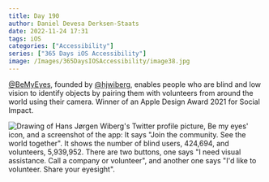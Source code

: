 ```yaml
---
title: Day 190
author: Daniel Devesa Derksen-Staats
date: 2022-11-24 17:31
tags: iOS
categories: ["Accessibility"]
series: ["365 Days iOS Accessibility"]
image: /Images/365DaysIOSAccessibility/image38.jpg
---
```


[@BeMyEyes](https://twitter.com/BeMyEyes), founded by [@hjwiberg](https://twitter.com/hjwiberg), enables people who are blind and low vision to identify objects by pairing them with volunteers from around the world using their camera. Winner of an Apple Design Award 2021 for Social Impact.

![Drawing of Hans Jørgen Wiberg's Twitter profile picture, Be my eyes' icon, and a screenshot of the app: It says "Join the community. See the world together". It shows the number of blind users, 424,694, and volunteers, 5,939,952. There are two buttons, one says "I need visual assistance. Call a company or volunteer", and another one says "I'd like to volunteer. Share your eyesight".](/Images/365DaysIOSAccessibility/image38.jpg)